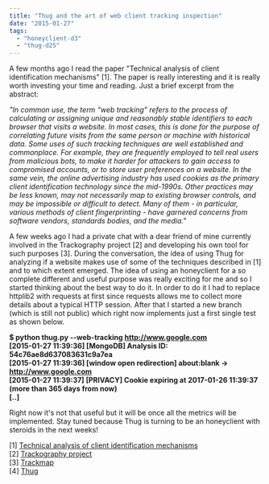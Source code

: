 ```yaml
---
title: "Thug and the art of web client tracking inspection"
date: "2015-01-27"
tags: 
  - "honeyclient-d3"
  - "thug-d25"
---
```


A few months ago I read the paper "Technical analysis of client identification mechanisms" \[1\]. The paper is really interesting and it is really worth investing your time and reading. Just a brief excerpt from the abstract:  
  
_"In common use, the term “web tracking” refers to the process of calculating or assigning unique and reasonably stable identifiers to each browser that visits a website. In most cases, this is done for the purpose of correlating future visits from the same person or machine with historical data. Some uses of such tracking techniques are well established and commonplace. For example, they are frequently employed to tell real users from malicious bots, to make it harder for attackers to gain access to compromised accounts, or to store user preferences on a website. In the same vein, the online advertising industry has used cookies as the primary client identification technology since the mid-1990s. Other practices may be less known, may not necessarily map to existing browser controls, and may be impossible or difficult to detect. Many of them - in particular, various methods of client fingerprinting - have garnered concerns from software vendors, standards bodies, and the media."_  
  
A few weeks ago I had a private chat with a dear friend of mine currently involved in the Trackography project \[2\] and developing his own tool for such purposes \[3\]. During the conversation, the idea of using Thug for analyzing if a website makes use of some of the techniques described in \[1\] and to which extent emerged. The idea of using an honeyclient for a so complete different and useful purpose was really exciting for me and so I started thinking about the best way to do it. In order to do it I had to replace httplib2 with requests at first since requests allows me to collect more details about a typical HTTP session. After that I started a new branch (which is still not public) which right now implements just a first single test as shown below.  
  
**$ python thug.py --web-tracking http://www.google.com  
\[2015-01-27 11:39:36\] \[MongoDB\] Analysis ID: 54c76ae8d637083631c9a7ea  
\[2015-01-27 11:39:36\] \[window open redirection\] about:blank -> http://www.google.com  
\[2015-01-27 11:39:37\] \[PRIVACY\] Cookie expiring at 2017-01-26 11:39:37 (more than 365 days from now)  
\[..\]**  
  
Right now it's not that useful but it will be once all the metrics will be implemented. Stay tuned because Thug is turning to be an honeyclient with steroids in the next weeks!  
  
\[1\] [Technical analysis of client identification mechanisms](http://www.chromium.org/Home/chromium-security/client-identification-mechanisms)  
\[2\] [Trackography project](https://myshadow.org/trackography)  
\[3\] [Trackmap](https://github.com/vecna/trackmap)  
\[4\] [Thug](https://github.com/buffer/thug)
